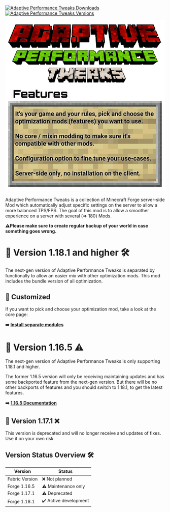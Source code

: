 [![Adaptive Performance Tweaks Downloads](http://cf.way2muchnoise.eu/full_adaptive-performance-tweaks_downloads.svg)](https://www.curseforge.com/minecraft/mc-mods/adaptive-performance-tweaks)
[![Adaptive Performance Tweaks Versions](http://cf.way2muchnoise.eu/versions/Minecraft_adaptive-performance-tweaks_all.svg)](https://www.curseforge.com/minecraft/mc-mods/adaptive-performance-tweaks)

![Adaptive Performance Tweaks: Game Rules][header]

Adaptive Performance Tweaks is a collection of Minecraft Forge server-side Mod which automatically adjust specific settings on the server to allow a more balanced TPS/FPS.
The goal of this mod is to allow a smoother experience on a server with several (=> 180) Mods.

**⚠️Please make sure to create regular backup of your world in case something goes wrong.**

# 🚀 Version 1.18.1 and higher 🛠️

The next-gen version of Adaptive Performance Tweaks is separated by functionally to allow an easier mix with other optimization mods.
This mod includes the bundle version of all optimization.

## 🔭 Customized

If you want to pick and choose your optimization mod, take a look at the core page:

**➡️ [Install separate modules][core]**

# 🚀 Version 1.16.5 ⚠️

The next-gen version of Adaptive Performance Tweaks is only supporting 1.18.1 and higher.

The former 1.16.5 version will only be receiving maintaining updates and has some backported feature from the next-gen version.
But there will be no other backports of features and you should switch to 1.18.1, to get the latest features.

**➡️ [1.16.5 Documentation][adaptive_performance_tweaks_legacy]**

## 🚀 Version 1.17.1 ❌

This version is deprecated and will no longer receive and updates of fixes. Use it on your own risk.

## Version Status Overview 🛠️

| Version        | Status                |
| -------------- | --------------------- |
| Fabric Version | ❌ Not planned        |
| Forge 1.16.5   | ⚠️ Maintenance only   |
| Forge 1.17.1   | ⚠️ Deprecated         |
| Forge 1.18.1   | ✔️ Active development |

[header]: ../assets/aptweaks-header.png

[adaptive_performance_tweaks_legacy]: https://github.com/MarkusBordihn/BOs-Adaptive-Performance-Tweaks/tree/1.16.5
[bundled]: https://www.curseforge.com/minecraft/mc-mods/adaptive-performance-tweaks
[core]: https://www.curseforge.com/minecraft/mc-mods/adaptive-performance-tweaks-core
[gamerules]: https://www.curseforge.com/minecraft/mc-mods/adaptive-performance-tweaks-gamerules
[items]: https://www.curseforge.com/minecraft/mc-mods/adaptive-performance-tweaks-items
